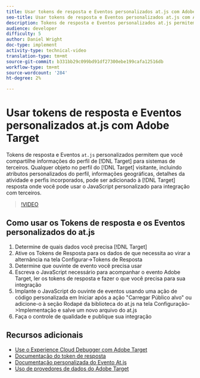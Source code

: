 ```yaml
---
title: Usar tokens de resposta e Eventos personalizados at.js com Adobe Target
seo-title: Usar tokens de resposta e Eventos personalizados at.js com Adobe Target
description: Tokens de resposta e Eventos personalizados at.js permitem que você compartilhe informações de perfil de Públicos alvos para sistemas de terceiros. Qualquer objeto no perfil do visitante do Público alvo, incluindo atributos personalizados do perfil, informações geográficas, detalhes da atividade e perfis incorporados, pode ser adicionado à resposta do Público alvo, onde você pode usar o JavaScript personalizado para integração com terceiros.
audience: developer
difficulty: 5
author: Daniel Wright
doc-type: implement
activity-type: technical-video
translation-type: tm+mt
source-git-commit: b331bb29c099bd91df27300ebe199cafa12516db
workflow-type: tm+mt
source-wordcount: '284'
ht-degree: 2%

---
```



# Usar tokens de resposta e Eventos personalizados at.js com Adobe Target

Tokens de resposta e Eventos `at.js` personalizados permitem que você compartilhe informações do perfil de [!DNL Target] para sistemas de terceiros. Qualquer objeto no perfil do [!DNL Target] visitante, incluindo atributos personalizados do perfil, informações geográficas, detalhes da atividade e perfis incorporados, pode ser adicionado à [!DNL Target] resposta onde você pode usar o JavaScript personalizado para integração com terceiros.

>[!VIDEO](https://video.tv.adobe.com/v/23253/?quality=12)

## Como usar os Tokens de resposta e os Eventos personalizados do at.js

1. Determine de quais dados você precisa [!DNL Target]
1. Ative os Tokens de Resposta para os dados de que necessita ao virar a alternância na tela Configurar->Tokens de Resposta
1. Determine que ouvinte de evento você precisa usar
1. Escreva o JavaScript necessário para acompanhar o evento Adobe Target, ler os tokens de resposta e fazer o que você precisa para sua integração
1. Implante o JavaScript do ouvinte de eventos usando uma ação de código personalizada em Iniciar após a ação &quot;Carregar Público alvo&quot; ou adicione-o à seção Rodapé da biblioteca do at.js na tela Configuração->Implementação e salve um novo arquivo do at.js
1. Faça o controle de qualidade e publique sua integração

## Recursos adicionais

* [Use o Experience Cloud Debugger com Adobe Target](../troubleshooting/troubleshoot-with-the-experience-cloud-debugger.md)
* [Documentação do token de resposta](https://docs.adobe.com/help/en/target/using/administer/response-tokens.html)
* [Documentação personalizada do Evento At.js](https://docs.adobe.com/content/help/en/target/using/implement-target/client-side/functions-overview/atjs-custom-events.html)
* [Uso de provedores de dados do Adobe Target](use-data-providers-to-integrate-third-party-data.md)